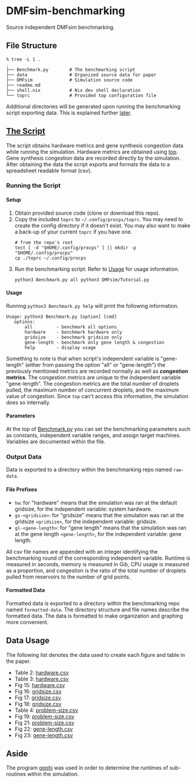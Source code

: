 # DMFsim-benchmarking
Source independent DMFsim benchmarking.

## File Structure
```
% tree -L 1 .
.
├── Benchmark.py        # The benchmarking script
├── data                # Organized source data for paper
├── DMFsim              # Simulation source code
├── readme.md
├── shell.nix           # Nix dev shell declaration
└── toprc               # Provided top configuration file
```

Additional directories will be generated upon running the benchmarking script exporting data. This is explained further [later](readme.md#output-data).

## [The Script](Benchmark.py)
The script obtains hardware metrics and gene synthesis congestion data while running the simulation. Hardware metrics are obtained using [top](https://man7.org/linux/man-pages/man1/top.1.html). Gene synthesis congestion data are recorded directly by the simulation. After obtaining the data the script exports and formats the data to a spreadsheet readable format (csv).

### Running the Script

#### Setup
1) Obtain provided source code (clone or download this repo).
2) Copy the included `toprc` to `~/.config/procps/toprc`. You may need to create the config directory if it doesn't exist. You may also want to make a back-up of your current `toprc` if you have one.
    ```
    # from the repo's root
    test [ -d "$HOME/.config/procps" ] || mkdir -p "$HOME/.config/procps"
    cp ./toprc ~/.config/procps
    ```
3) Run the benchmarking script. Refer to [Usage](readme.md#usage) for usage information.
    ```
    python3 Benchmark.py all python3 DMFsim/Tutorial.py
    ```

#### Usage
Running `python3 Benchmark.py help` will print the following information.
```
Usage: python3 Benchmark.py [option] [cmd]
   options:
       all         - benchmark all options
       hardware    - benchmark hardware only
       gridsize    - benchmark gridsize only
       gene-length - benchmark only gene length & congestion
       help        - display usage
```
Something to note is that when script's independent variable is "gene-length" (either from passing the option "all" or "gene-length") the previously mentioned metrics are recorded normally as well as **congestion metrics**. The congestion metrics are unique to the independent variable "gene-length". The congestion metrics are the total number of droplets pulled, the maximum number of concurrent droplets, and the maximum value of congestion. Since `top` can't access this information, the simulation does so internally.

#### Parameters
At the top of [Benchmark.py](Benchmark.py) you can set the benchmarking parameters such as constants, independent variable ranges, and assign target machines. Variables are documented within the file.

### Output Data
Data is exported to a directory within the benchmarking repo named `raw-data`.

#### File Prefixes
* `hw`: for "hardware" means that the simulation was ran at the default gridsize, for the independent variable: system hardware.
* `gs-<gridsize>`: for "gridsize" means that the simulation was ran at the gridsize `<gridsize>`, for the independent variable: gridsize.
* `gl-<gene-length>`: for "gene length" means that the simulation was ran at the gene length `<gene-length>`, for the independent variable: gene length.

All csv file names are appended with an integer identifying the benchmarking round of the corresponding independent variable. Runtime is measured in seconds, memory is measured in Gib, CPU usage is measured as a proportion, and congestion is the ratio of the total number of droplets pulled from reservoirs to the number of grid points.

#### Formatted Data
Formatted data is exported to a directory within the benchmarking repo named `formatted-data`. The directory structure and file names describe the formatted data. The data is formatted to make organization and graphing more convenient.

## Data Usage
The following list denotes the data used to create each figure and table in the paper.
* Table 2: [hardware.csv](data/hardware.csv)
* Table 3: [hardware.csv](data/hardware.csv)
* Fig 15: [hardware.csv](data/hardware.csv)
* Fig 16: [gridsize.csv](data/gridsize.csv)
* Fig 17: [gridsize.csv](data/gridsize.csv)
* Fig 18: [gridsize.csv](data/gridsize.csv)
* Table 4: [problem-size.csv](data/problem-size.csv)
* Fig 19: [problem-size.csv](data/problem-size.csv)
* Fig 21: [problem-size.csv](data/problem-size.csv)
* Fig 22: [gene-length.csv](data/gene-length.csv)
* Fig 23: [gene-length.csv](data/gene-length.csv)

## Aside
The program [gephi](https://gephi.org/) was used in order to determine the runtimes of sub-routines within the simulation.

